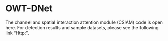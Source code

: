 # OWT-DNet
The channel and spatial interaction attention module (CSIAM) code is open here. For detection results and sample datasets, please see the following link “Http:”.
